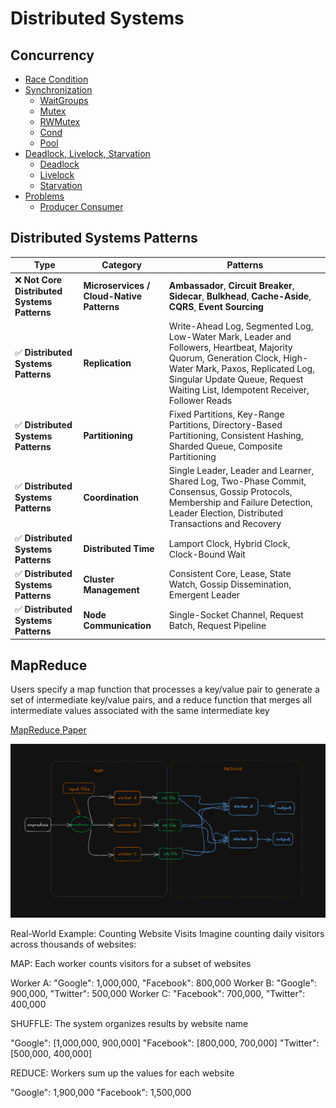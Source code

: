 # Distributed Systems

## Concurrency 
- [Race Condition](/Concurrency/Goroutines/main.go)
- [Synchronization](/Concurrency/)
    - [WaitGroups](/Concurrency/WaitGroups/main.go)
    - [Mutex](/Concurrency/Mutex/main.go)
    - [RWMutex](/Concurrency/RWMutex/main.go)
    - [Cond](/Concurrency/Cond/main.go)
    - [Pool](/Concurrency/Pool/main.go)
- [Deadlock, Livelock, Starvation](/Concurrency/)
    - [Deadlock](/Concurrency/Deadlock/main.go)
    - [Livelock](/Concurrency/Livelock/main.go)
    - [Starvation](/Concurrency/Starvation/main.go)
- [Problems](/Concurrency/Problems/)
    - [Producer Consumer](/Concurrency/Problems/ProducerConsumer/main.go)

## Distributed Systems Patterns
| Type                                        | Category                                  | Patterns                                                                                                                                                                                                                                     |
| ------------------------------------------- | ----------------------------------------- | -------------------------------------------------------------------------------------------------------------------------------------------------------------------------------------------------------------------------------------------- |
| ❌ **Not Core Distributed Systems Patterns** | **Microservices / Cloud-Native Patterns** | **Ambassador**, **Circuit Breaker**, **Sidecar**, **Bulkhead**, **Cache-Aside**, **CQRS**, **Event Sourcing**                                                                                                                                |
| ✅ **Distributed Systems Patterns**          | **Replication**                           | Write-Ahead Log, Segmented Log, Low-Water Mark, Leader and Followers, Heartbeat, Majority Quorum, Generation Clock, High-Water Mark, Paxos, Replicated Log, Singular Update Queue, Request Waiting List, Idempotent Receiver, Follower Reads |
| ✅ **Distributed Systems Patterns**          | **Partitioning**                          | Fixed Partitions, Key-Range Partitions, Directory-Based Partitioning, Consistent Hashing, Sharded Queue, Composite Partitioning                                                                                                              |
| ✅ **Distributed Systems Patterns**          | **Coordination**                          | Single Leader, Leader and Learner, Shared Log, Two-Phase Commit, Consensus, Gossip Protocols, Membership and Failure Detection, Leader Election, Distributed Transactions and Recovery                                                       |
| ✅ **Distributed Systems Patterns**          | **Distributed Time**                      | Lamport Clock, Hybrid Clock, Clock-Bound Wait                                                                                                                                                                                                |
| ✅ **Distributed Systems Patterns**          | **Cluster Management**                    | Consistent Core, Lease, State Watch, Gossip Dissemination, Emergent Leader                                                                                                                                                                   |
| ✅ **Distributed Systems Patterns**          | **Node Communication**                    | Single-Socket Channel, Request Batch, Request Pipeline                                                                                                                                                                                       |


    
## MapReduce
Users specify a map function that processes a
key/value pair to generate a set of intermediate key/value
pairs, and a reduce function that merges all intermediate
values associated with the same intermediate key

[MapReduce Paper](https://static.googleusercontent.com/media/research.google.com/en//archive/mapreduce-osdi04.pdf)

![alt text](image.png)


Real-World Example: Counting Website Visits
Imagine counting daily visitors across thousands of websites:

MAP: Each worker counts visitors for a subset of websites

Worker A: "Google": 1,000,000, "Facebook": 800,000
Worker B: "Google": 900,000, "Twitter": 500,000
Worker C: "Facebook": 700,000, "Twitter": 400,000


SHUFFLE: The system organizes results by website name

"Google": [1,000,000, 900,000]
"Facebook": [800,000, 700,000]
"Twitter": [500,000, 400,000]


REDUCE: Workers sum up the values for each website

"Google": 1,900,000
"Facebook": 1,500,000